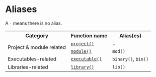 # Aliases

<style>
table {
    width: 100%;
}
</style>

A `-` means there is no alias.

<table>
    <tr>
        <th>Category</th><th>Function name</th><th>Alias(es)</th>
    </tr>
    <tr>
        <td rowspan="2">Project & module related</td>
        <td><a href="project_and_module/project.md"><code>project()</code></a></td>
        <td>-</td>
    </tr>
    <tr>
        <td><a href="project_and_module/module.md"><code>module()</code></a></td>
        <td><code>mod()</code></td></tr>
    <tr>
        <td rowspan="1">Executables-related</td>
        <td><a href="executables/executable.md"><code>executable()</code></a></td>
        <td><code>binary()</code>, <code>bin()</code></td>
    </tr>
    <tr>
        <td rowspan="1">Libraries-related</td>
        <td><a href="libraries/library.md"><code>library()</code></a></td>
        <td><code>lib()</code></td>
    </tr>
</table>